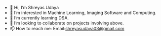 - 👋 Hi, I’m Shreyas Udaya
- 👀 I’m interested in Machine Learning, Imaging Software and Computing.
- 🌱 I’m currently learning DSA.
- 💞️ I’m looking to collaborate on projects involving above.
- 📫 How to reach me: Email:shreyasudaya03@gmail.com

<!---
shreyasudaya/shreyasudaya is a ✨ special ✨ repository because its `README.md` (this file) appears on your GitHub profile.
You can click the Preview link to take a look at your changes.
--->
